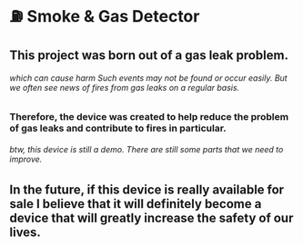 # ⛽ Smoke & Gas Detector
<h2>This project was born out of a gas leak problem.</h2>
<h6>which can cause harm Such events may not be found or occur easily. But we often see news of fires from gas leaks on a regular basis.</h6>
<h3>Therefore, the device was created to help reduce the problem of gas leaks and contribute to fires in particular.</h3>
<h6>btw, this device is still a demo. There are still some parts that we need to improve.</h6>
<h2>In the future, if this device is really available for sale I believe that it will definitely become a device that will greatly increase the safety of our lives.</h2>

